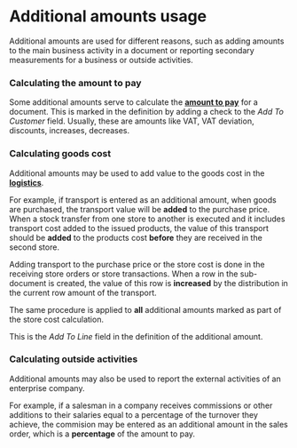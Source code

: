 # Additional amounts usage

Additional amounts are used for different reasons, such as adding amounts to the main business activity in a document or reporting secondary measurements for a business or outside activities.

### Calculating the amount to pay

Some additional amounts serve to calculate the **[amount to pay](https://docs.erp.net/tech/modules/crm/sales/sales-concepts/amount-to-pay.html)** for a document. This is marked in the definition by adding a check to the *Add To Customer* field. Usually, these are amounts like VAT, VAT deviation, discounts, increases, decreases. 

### Calculating goods cost

Additional amounts may be used to add value to the goods cost in the **[logistics](https://docs.erp.net/tech/modules/logistics/index.html)**.

For example, if transport is entered as an additional amount, when goods are purchased, the transport value will be **added** to the purchase price. When a stock transfer from one store to another is executed and it includes transport cost added to the issued products, the value of this transport should be **added** to the products cost **before** they are received in the second store. 

Adding transport to the purchase price or the store cost is done in the receiving store orders or store transactions. When a row in the sub-document is created, the value of this row is **increased** by the distribution in the current row amount of the transport.

The same procedure is applied to **all** additional amounts marked as part of the store cost calculation. 

This is the *Add To Line* field in the definition of the additional amount.

### Calculating outside activities

Additional amounts may also be used to report the external activities of an enterprise company.

For example, if a salesman in a company receives commissions or other additions to their salaries equal to a percentage of the turnover they achieve, the commision may be entered as an additional amount in the sales order, which is a **percentage** of the amount to pay.

